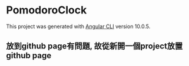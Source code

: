 # PomodoroClock

This project was generated with [Angular CLI](https://github.com/angular/angular-cli) version 10.0.5.

## 放到github page有問題, 故從新開一個project放置github page
 

